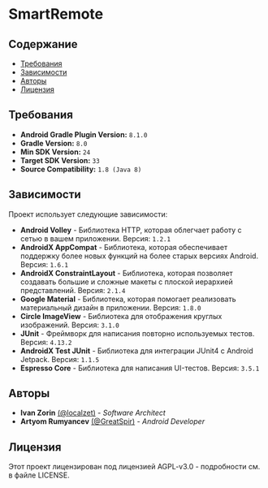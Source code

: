 # SmartRemote

## Содержание
- [Требования](#Требования)
- [Зависимости](#Зависимости)
- [Авторы](#Авторы)
- [Лицензия](#Лицензия)

## Требования
- **Android Gradle Plugin Version:** `8.1.0`
- **Gradle Version:** `8.0`
- **Min SDK Version:** `24`
- **Target SDK Version:** `33`
- **Source Compatibility:** `1.8 (Java 8)`

## Зависимости

Проект использует следующие зависимости:

- **Android Volley** - Библиотека HTTP, которая облегчает работу с сетью в вашем приложении. Версия: `1.2.1`
- **AndroidX AppCompat** - Библиотека, которая обеспечивает поддержку более новых функций на более старых версиях Android. Версия: `1.6.1`
- **AndroidX ConstraintLayout** - Библиотека, которая позволяет создавать большие и сложные макеты с плоской иерархией представлений. Версия: `2.1.4`
- **Google Material** - Библиотека, которая помогает реализовать материальный дизайн в приложении. Версия: `1.8.0`
- **Circle ImageView** - Библиотека для отображения круглых изображений. Версия: `3.1.0`
- **JUnit** - Фреймворк для написания повторно используемых тестов. Версия: `4.13.2`
- **AndroidX Test JUnit** - Библиотека для интеграции JUnit4 с Android Jetpack. Версия: `1.1.5`
- **Espresso Core** - Библиотека для написания UI-тестов. Версия: `3.5.1`

## Авторы
- **Ivan Zorin** [(@localzet)](https://github.com/localzet) - *Software Architect*
- **Artyom Rumyancev** [(@GreatSpir)](https://github.com/GreatSpir) - *Android Developer*

## Лицензия
Этот проект лицензирован под лицензией AGPL-v3.0 - подробности см. в файле LICENSE.


